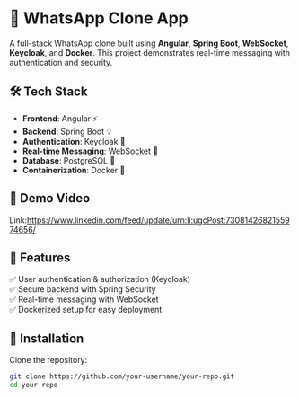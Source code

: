 # 🚀 WhatsApp Clone App

A full-stack WhatsApp clone built using **Angular**, **Spring Boot**, **WebSocket**, **Keycloak**, and **Docker**. This project demonstrates real-time messaging with authentication and security.

## 🛠 Tech Stack

- **Frontend**: Angular ⚡  
- **Backend**: Spring Boot 💡  
- **Authentication**: Keycloak 🔐  
- **Real-time Messaging**: WebSocket 📡  
- **Database**: PostgreSQL 🐘  
- **Containerization**: Docker 🐳  

## 🎥 Demo Video

Link:https://www.linkedin.com/feed/update/urn:li:ugcPost:7308142682155974656/

## 📌 Features

✅ User authentication & authorization (Keycloak)  
✅ Secure backend with Spring Security  
✅ Real-time messaging with WebSocket  
✅ Dockerized setup for easy deployment  

## 🚀 Installation

Clone the repository:  
```bash
git clone https://github.com/your-username/your-repo.git
cd your-repo

